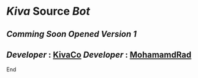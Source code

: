 # *Kiva* Source *Bot*
_Comming Soon Opened Version 1_
-------------------------------
*Developer* : [KivaCo](https://t.me/Kiavaco)
*Developer* : [MohamamdRad](https://t.me/MohammadHasan_Rad)
-------------------------------
End
